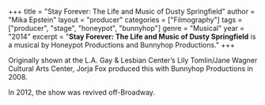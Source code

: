 +++
title = "Stay Forever: The Life and Music of Dusty Springfield"
author = "Mika Epstein"
layout = "producer"
categories = ["Filmography"]
tags = ["producer", "stage", "honeypot", "bunnyhop"]
genre = "Musical"
year = "2014"
excerpt = "<strong>Stay Forever: The Life and Music of Dusty Springfield</strong> is a musical by Honeypot Productions  and Bunnyhop Productions."
+++

Originally shown at the L.A. Gay & Lesbian Center’s Lily Tomlin/Jane Wagner Cultural Arts Center, Jorja Fox produced this with Bunnyhop Productions in 2008.

In 2012, the show was revived off-Broadway.